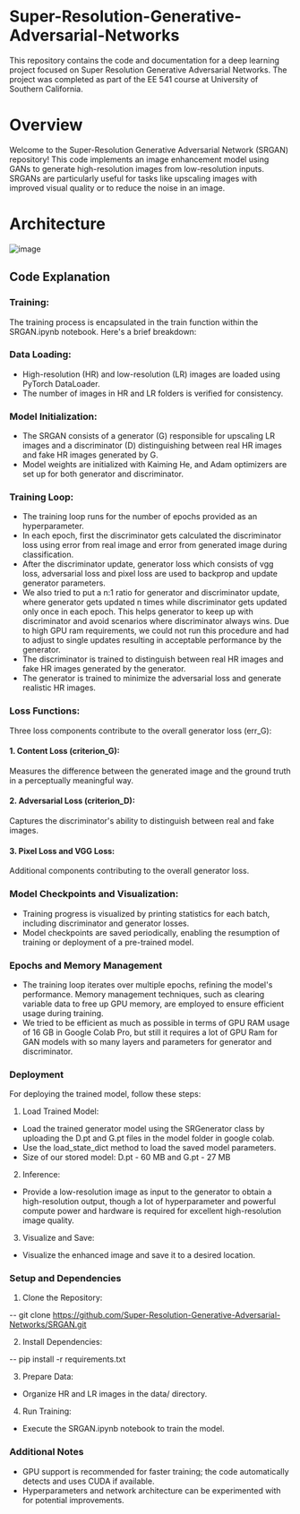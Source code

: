 # Super-Resolution-Generative-Adversarial-Networks

This repository contains the code and documentation for a deep learning project focused on Super Resolution Generative Adversarial Networks. The project was completed as part of the EE 541 course at University of Southern California.
# Overview
Welcome to the Super-Resolution Generative Adversarial Network (SRGAN) repository! This code implements an image enhancement model using GANs to generate high-resolution images from low-resolution inputs. SRGANs are particularly useful for tasks like upscaling images with improved visual quality or to reduce the noise in an image.
# Architecture
![image](https://github.com/sanskruti-raut/Super-Resolution-Generative-Adversarial-Networks/assets/56341170/7c049db5-5811-45c5-ac25-d86d60c46244)

## Code Explanation

### Training:

The training process is encapsulated in the train function within the SRGAN.ipynb notebook. Here's a brief breakdown:

### Data Loading:

* High-resolution (HR) and low-resolution (LR) images are loaded using PyTorch DataLoader.
* The number of images in HR and LR folders is verified for consistency.

### Model Initialization:

* The SRGAN consists of a generator (G) responsible for upscaling LR images and a discriminator (D) distinguishing between real HR images and fake HR images generated by G. 
* Model weights are initialized  with Kaiming He, and Adam optimizers are set up for both generator and discriminator.

### Training Loop:

* The training loop runs for the number of epochs provided as an hyperparameter.
* In each epoch, first the discriminator gets calculated the discriminator loss using error from real image and error from generated image during classification.
* After the discriminator update, generator loss which consists of vgg loss, adversarial loss and pixel loss are used to backprop and update generator parameters.
* We also tried to put a n:1 ratio for generator and discriminator update, where generator gets updated n times while discriminator gets updated only once in each epoch. This helps generator to keep up with discriminator and avoid scenarios where discriminator always wins. Due to high GPU ram requirements, we could not run this procedure and had to adjust to single updates resulting in acceptable performance by the generator.
* The discriminator is trained to distinguish between real HR images and fake HR images generated by the generator.
* The generator is trained to minimize the adversarial loss and generate realistic HR images.

### Loss Functions:

Three loss components contribute to the overall generator loss (err_G):

#### 1. Content Loss (criterion_G): 
Measures the difference between the generated image and the ground truth in a perceptually meaningful way.

#### 2. Adversarial Loss (criterion_D): 
Captures the discriminator's ability to distinguish between real and fake images.

#### 3. Pixel Loss and VGG Loss: 
Additional components contributing to the overall generator loss.

### Model Checkpoints and Visualization:
* Training progress is visualized by printing statistics for each batch, including discriminator and generator losses.
* Model checkpoints are saved periodically, enabling the resumption of training or deployment of a pre-trained model.

### Epochs and Memory Management
* The training loop iterates over multiple epochs, refining the model's performance. Memory management techniques, such as clearing variable data to free up GPU memory, are employed to ensure efficient usage during training.
*  We tried to be efficient as much as possible in terms of GPU RAM usage of 16 GB in Google Colab Pro, but still it requires a lot of GPU Ram for GAN models with so many layers and parameters for generator and discriminator.

### Deployment

For deploying the trained model, follow these steps:

1. Load Trained Model:

* Load the trained generator model using the SRGenerator class by uploading the D.pt and G.pt files in the model folder in google colab.
* Use the load_state_dict method to load the saved model parameters.
* Size of our stored model: D.pt - 60 MB and G.pt - 27 MB
  
2. Inference:

* Provide a low-resolution image as input to the generator to obtain a high-resolution output, though a lot of hyperparameter and powerful compute power and hardware is required for excellent high-resolution image quality.
  
3. Visualize and Save:

* Visualize the enhanced image and save it to a desired location.

### Setup and Dependencies

1. Clone the Repository:

-- git clone https://github.com/Super-Resolution-Generative-Adversarial-Networks/SRGAN.git

2. Install Dependencies:

-- pip install -r requirements.txt

3. Prepare Data:

* Organize HR and LR images in the data/ directory.

4. Run Training:

* Execute the SRGAN.ipynb notebook to train the model.

### Additional Notes
* GPU support is recommended for faster training; the code automatically detects and uses CUDA if available.
* Hyperparameters and network architecture can be experimented with for potential improvements.



